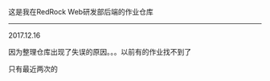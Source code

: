 这是我在RedRock Web研发部后端的作业仓库

----------------------------

2017.12.16

因为整理仓库出现了失误的原因。。。以前有的作业找不到了

只有最近两次的